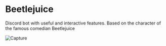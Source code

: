 # Beetlejuice
Discord bot with useful and interactive features.
 Based on the character of the famous comedian Beetlejuice
 
![Capture](https://user-images.githubusercontent.com/79432932/126067521-ca0def8e-7b2c-4aa6-9334-c9ffc447dc68.PNG)
